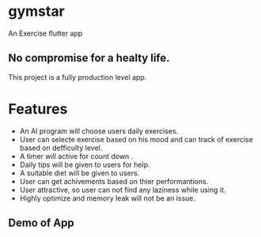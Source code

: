 # gymstar

An Exercise flutter app

## No compromise for a healty life.

This project is a fully production level app. 

# **Features**
- An AI program will choose users daily exercises.
- User can selecte exercise based on his mood and can track of exercise based on defficulty level.
- A timer will active for count down .
- Daily tips will be given to users for help.
- A suitable diet will be given to users.
- User can get achivements based on thier performantions.
- User attractive, so user can not find any laziness while using it.
- Highly optimize and memory leak will not be an issue.


## Demo of App
